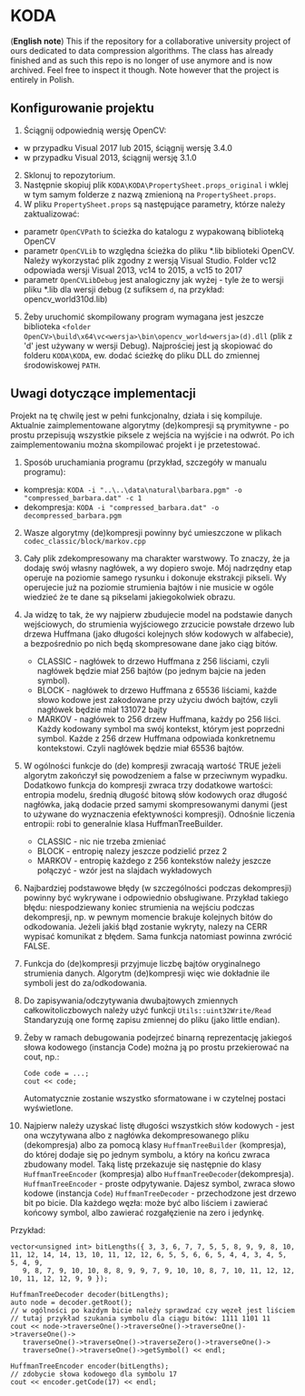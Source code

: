 # KODA

(**English note**) This if the repository for a collaborative university project of ours dedicated to data compression algorithms. The class has already finished and as such this repo is no longer of use anymore and is now archived. Feel free to inspect it though. Note however that the project is entirely in Polish.

## Konfigurowanie projektu
1. Ściągnij odpowiednią wersję OpenCV:
  * w przypadku Visual 2017 lub 2015, ściągnij wersję 3.4.0
  * w przypadku Visual 2013, ściągnij wersję 3.1.0
2. Sklonuj to repozytorium.
3. Następnie skopiuj plik `KODA\KODA\PropertySheet.props_original` i wklej w tym samym folderze z nazwą zmienioną na `PropertySheet.props`.
4. W pliku `PropertySheet.props` są następujące parametry, którze należy zaktualizować:
  * parametr `OpenCVPath` to ścieżka do katalogu z wypakowaną biblioteką OpenCV
  * parametr `OpenCVLib` to względna ścieżka do pliku *.lib biblioteki OpenCV. Należy wykorzystać plik zgodny z wersją Visual Studio. Folder vc12 odpowiada wersji Visual 2013, vc14 to 2015, a vc15 to 2017
  * parametr `OpenCVLibDebug` jest analogiczny jak wyżej - tyle że to wersji pliku *.lib dla wersji debug (z sufiksem `d`, na przykład: opencv_world310d.lib)
5. Żeby uruchomić skompilowany program wymagana jest jeszcze biblioteka `<folder OpenCV>\build\x64\vc<wersja>\bin\opencv_world<wersja>(d).dll` (plik z 'd' jest używany w wersji Debug). Najprościej jest ją skopiować do folderu `KODA\KODA`, ew. dodać ścieżkę do pliku DLL do zmiennej środowiskowej `PATH`.

## Uwagi dotyczące implementacji

Projekt na tę chwilę jest w pełni funkcjonalny, działa i się kompiluje. Aktualnie zaimplementowane algorytmy (de)kompresji są prymitywne - po prostu przepisują wszystkie piksele z wejścia na wyjście i na odwrót. Po ich zaimplementowaniu można skompilować projekt i je przetestować.

1. Sposób uruchamiania programu (przykład, szczegóły w manualu programu):
  * kompresja:
    `KODA -i "..\..\data\natural\barbara.pgm" -o "compressed_barbara.dat" -c 1`
  * dekompresja:
    `KODA -i "compressed_barbara.dat" -o decompressed_barbara.pgm`

2. Wasze algorytmy (de)kompresji powinny być umieszczone w plikach `codec_classic/block/markov.cpp`

3. Cały plik zdekompresowany ma charakter warstwowy. To znaczy, że ja dodaję swój własny nagłówek, a wy dopiero swoje.
   Mój nadrzędny etap operuje na poziomie samego rysunku i dokonuje ekstrakcji pikseli. Wy operujecie już na poziomie strumienia
   bajtów i nie musicie w ogóle wiedzieć że te dane są pikselami jakiegokolwiek obrazu.

4. Ja widzę to tak, że wy najpierw zbudujecie model na podstawie danych wejściowych, do strumienia wyjściowego zrzucicie powstałe drzewo
   lub drzewa Huffmana (jako długości kolejnych słów kodowych w alfabecie), a bezpośrednio po nich będą skompresowane dane jako ciąg bitów.
   * CLASSIC - nagłówek to drzewo Huffmana z 256 liściami, czyli nagłówek będzie miał 256 bajtów (po jednym bajcie na jeden symbol).
   * BLOCK - nagłówek to drzewo Huffmana z 65536 liściami, każde słowo kodowe jest zakodowane przy użyciu dwóch bajtów, czyli
     nagłówek będzie miał 131072 bajty
   * MARKOV - nagłówek to 256 drzew Huffmana, każdy po 256 liści. Każdy kodowany symbol ma swój kontekst, którym jest poprzedni symbol.
     Każde z 256 drzew Huffmana odpowiada konkretnemu kontekstowi. Czyli nagłówek będzie miał 65536 bajtów.

5. W ogólności funkcje do (de) kompresji zwracają wartość TRUE jeżeli algorytm zakończył się powodzeniem a false w przeciwnym wypadku.
   Dodatkowo funkcja do kompresji zwraca trzy dodatkowe wartości: entropia modelu, średnią
   długość bitową słów kodowych oraz długość nagłówka, jaką dodacie przed samymi skompresowanymi danymi (jest to używane do wyznaczenia efektywności
   kompresji). Odnośnie liczenia entropii: robi to generalnie klasa HuffmanTreeBuilder.
   * CLASSIC - nic nie trzeba zmieniać
   * BLOCK - entropię nalezy jeszcze podzielić przez 2
   * MARKOV - entropię każdego z 256 kontekstów należy jeszcze połączyć - wzór jest na slajdach wykładowych

6. Najbardziej podstawowe błędy (w szczególności podczas dekompresji) powinny być wykrywane i odpowiednio obsługiwane.
   Przykład takiego błędu: niespodziewany koniec strumienia na wejściu podczas dekompresji, np. w pewnym momencie brakuje kolejnych bitów do odkodowania.
   Jeżeli jakiś błąd zostanie wykryty, nalezy na CERR wypisać komunikat z błędem. Sama funkcja natomiast powinna zwrócić FALSE.

7. Funkcja do (de)kompresji przyjmuje liczbę bajtów oryginalnego strumienia danych. Algorytm (de)kompresji więc wie dokładnie ile symboli jest do za/odkodowania.

8. Do zapisywania/odczytywania dwubajtowych zmiennych całkowitoliczbowych należy użyć funkcji `Utils::uint32Write/Read`
   Standaryzują one formę zapisu zmiennej do pliku (jako little endian).

9. Żeby w ramach debugowania podejrzeć binarną reprezentację jakiegoś słowa kodowego (instancja Code) można ją po prostu przekierować na cout, np.:
   ```
   Code code = ...;
   cout << code;
   ```
   Automatycznie zostanie wszystko sformatowane i w czytelnej postaci wyświetlone.

10. Najpierw należy uzyskać listę długości wszystkich słów kodowych - jest ona wczytywana albo z nagłówka dekompresowanego pliku (dekompresja) albo za pomocą
   klasy `HuffmanTreeBuilder` (kompresja), do której dodaje się po jednym symbolu, a który na końcu zwraca zbudowany model.
   Taką listę przekazuje się następnie do klasy `HuffmanTreeEncoder` (kompresja) albo `HuffmanTreeDecoder`(dekompresja).
   `HuffmanTreeEncoder` - proste odpytywanie. Dajesz symbol, zwraca słowo kodowe (instancja `Code`)
   `HuffmanTreeDecoder` - przechodzone jest drzewo bit po bicie. Dla każdego węzła: może być albo liściem i zawierać końcowy symbol, albo zawierać rozgałęzienie
   na zero i jedynkę.

   Przykład:

   ```
   vector<unsigned int> bitLengths({ 3, 3, 6, 7, 7, 5, 5, 8, 9, 9, 8, 10, 11, 12, 14, 14, 13, 10, 11, 12, 12, 6, 5, 5, 6, 6, 5, 4, 4, 3, 4, 5, 5, 4, 9,
      9, 8, 7, 9, 10, 10, 8, 8, 9, 9, 7, 9, 10, 10, 8, 7, 10, 11, 12, 12, 10, 11, 12, 12, 9, 9 });

   HuffmanTreeDecoder decoder(bitLengths);
   auto node = decoder.getRoot();
   // w ogólności po każdym bicie należy sprawdzać czy węzeł jest liściem
   // tutaj przykład szukania symbolu dla ciągu bitów: 1111 1101 11
   cout << node->traverseOne()->traverseOne()->traverseOne()->traverseOne()->
      traverseOne()->traverseOne()->traverseZero()->traverseOne()->
      traverseOne()->traverseOne()->getSymbol() << endl;

   HuffmanTreeEncoder encoder(bitLengths);
   // zdobycie słowa kodowego dla symbolu 17
   cout << encoder.getCode(17) << endl;
   ```
